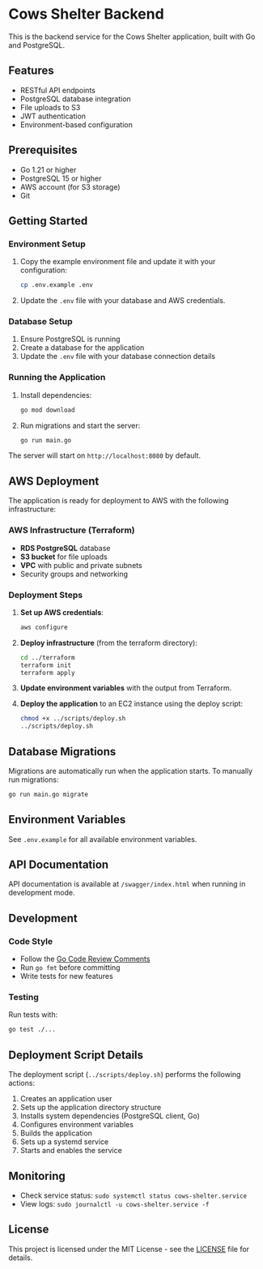 # Cows Shelter Backend

This is the backend service for the Cows Shelter application, built with Go and PostgreSQL.

## Features

- RESTful API endpoints
- PostgreSQL database integration
- File uploads to S3
- JWT authentication
- Environment-based configuration

## Prerequisites

- Go 1.21 or higher
- PostgreSQL 15 or higher
- AWS account (for S3 storage)
- Git

## Getting Started

### Environment Setup

1. Copy the example environment file and update it with your configuration:
   ```bash
   cp .env.example .env
   ```

2. Update the `.env` file with your database and AWS credentials.

### Database Setup

1. Ensure PostgreSQL is running
2. Create a database for the application
3. Update the `.env` file with your database connection details

### Running the Application

1. Install dependencies:
   ```bash
   go mod download
   ```

2. Run migrations and start the server:
   ```bash
   go run main.go
   ```

The server will start on `http://localhost:8080` by default.

## AWS Deployment

The application is ready for deployment to AWS with the following infrastructure:

### AWS Infrastructure (Terraform)

- **RDS PostgreSQL** database
- **S3 bucket** for file uploads
- **VPC** with public and private subnets
- Security groups and networking

### Deployment Steps

1. **Set up AWS credentials**:
   ```bash
   aws configure
   ```

2. **Deploy infrastructure** (from the terraform directory):
   ```bash
   cd ../terraform
   terraform init
   terraform apply
   ```

3. **Update environment variables** with the output from Terraform.

4. **Deploy the application** to an EC2 instance using the deploy script:
   ```bash
   chmod +x ../scripts/deploy.sh
   ../scripts/deploy.sh
   ```

## Database Migrations

Migrations are automatically run when the application starts. To manually run migrations:

```bash
go run main.go migrate
```

## Environment Variables

See `.env.example` for all available environment variables.

## API Documentation

API documentation is available at `/swagger/index.html` when running in development mode.

## Development

### Code Style

- Follow the [Go Code Review Comments](https://github.com/golang/go/wiki/CodeReviewComments)
- Run `go fmt` before committing
- Write tests for new features

### Testing

Run tests with:

```bash
go test ./...
```

## Deployment Script Details

The deployment script (`../scripts/deploy.sh`) performs the following actions:

1. Creates an application user
2. Sets up the application directory structure
3. Installs system dependencies (PostgreSQL client, Go)
4. Configures environment variables
5. Builds the application
6. Sets up a systemd service
7. Starts and enables the service

## Monitoring

- Check service status: `sudo systemctl status cows-shelter.service`
- View logs: `sudo journalctl -u cows-shelter.service -f`

## License

This project is licensed under the MIT License - see the [LICENSE](LICENSE) file for details.
